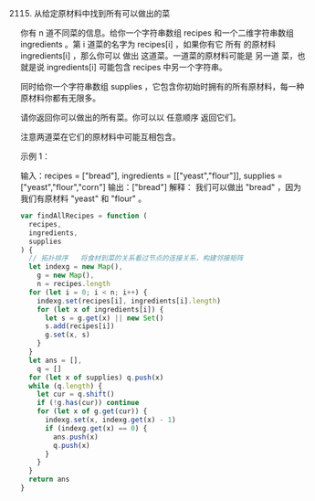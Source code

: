 2115. 从给定原材料中找到所有可以做出的菜

你有 n 道不同菜的信息。给你一个字符串数组 recipes 和一个二维字符串数组 ingredients 。第 i 道菜的名字为 recipes[i] ，如果你有它 所有 的原材料 ingredients[i] ，那么你可以 做出 这道菜。一道菜的原材料可能是 另一道 菜，也就是说 ingredients[i] 可能包含 recipes 中另一个字符串。

同时给你一个字符串数组 supplies ，它包含你初始时拥有的所有原材料，每一种原材料你都有无限多。

请你返回你可以做出的所有菜。你可以以 任意顺序 返回它们。

注意两道菜在它们的原材料中可能互相包含。

示例 1：

输入：recipes = ["bread"], ingredients = [["yeast","flour"]], supplies = ["yeast","flour","corn"]
输出：["bread"]
解释：
我们可以做出 "bread" ，因为我们有原材料 "yeast" 和 "flour" 。

```js
var findAllRecipes = function (
  recipes,
  ingredients,
  supplies
) {
  // 拓扑排序   将食材到菜的关系看过节点的连接关系，构建邻接矩阵
  let indexg = new Map(),
    g = new Map(),
    n = recipes.length
  for (let i = 0; i < n; i++) {
    indexg.set(recipes[i], ingredients[i].length)
    for (let x of ingredients[i]) {
      let s = g.get(x) || new Set()
      s.add(recipes[i])
      g.set(x, s)
    }
  }
  let ans = [],
    q = []
  for (let x of supplies) q.push(x)
  while (q.length) {
    let cur = q.shift()
    if (!g.has(cur)) continue
    for (let x of g.get(cur)) {
      indexg.set(x, indexg.get(x) - 1)
      if (indexg.get(x) == 0) {
        ans.push(x)
        q.push(x)
      }
    }
  }
  return ans
}
```
